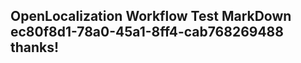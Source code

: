 <properties
ms.topic="hero-topic1"
ms.test1="hero-topic"
ms.test2="test"/>

## OpenLocalization Workflow Test MarkDown ec80f8d1-78a0-45a1-8ff4-cab768269488 thanks!
